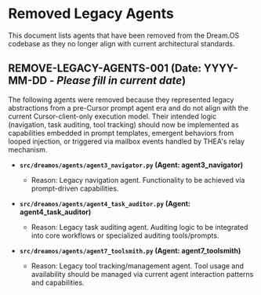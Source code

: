 # Removed Legacy Agents

This document lists agents that have been removed from the Dream.OS codebase as they no longer align with current architectural standards.

## REMOVE-LEGACY-AGENTS-001 (Date: YYYY-MM-DD - *Please fill in current date*)

The following agents were removed because they represented legacy abstractions from a pre-Cursor prompt agent era and do not align with the current Cursor-client-only execution model. Their intended logic (navigation, task auditing, tool tracking) should now be implemented as capabilities embedded in prompt templates, emergent behaviors from looped injection, or triggered via mailbox events handled by THEA's relay mechanism.

*   **`src/dreamos/agents/agent3_navigator.py` (Agent: agent3_navigator)**
    *   Reason: Legacy navigation agent. Functionality to be achieved via prompt-driven capabilities.

*   **`src/dreamos/agents/agent4_task_auditor.py` (Agent: agent4_task_auditor)**
    *   Reason: Legacy task auditing agent. Auditing logic to be integrated into core workflows or specialized auditing tools/prompts.

*   **`src/dreamos/agents/agent7_toolsmith.py` (Agent: agent7_toolsmith)**
    *   Reason: Legacy tool tracking/management agent. Tool usage and availability should be managed via current agent interaction patterns and capabilities. 